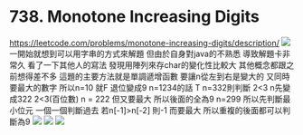 # 738. Monotone Increasing Digits
https://leetcode.com/problems/monotone-increasing-digits/description/
![](https://i.imgur.com/BOoLB3H.png)
一開始就想到可以用字串的方式來解題
但由於自身對java的不熟悉 導致解題卡非常久
看了一下其他人的寫法 發現用陣列來存char的變化性比較大
其他概念都跟之前想得差不多
這題的主要方法就是單調遞增函數
要讓n從左到右是變大的 又同時要最大的數字
所以n=10 就F 退位變成9
n=1234的話 T
n=332則判斷 
2<3 n先變成322
2<3(百位數) n = 222
但又要最大 所以後面的全為9
n=299
所以先判斷最小位元 一個一個判斷過去
若n[-1]>n[-2] 則-1
而要最大 所以重複的後面都可以判斷為9
![](https://i.imgur.com/9fCJ51W.png)
![](https://i.imgur.com/HoPMCg8.png)
![](https://i.imgur.com/DcpP4KH.png)
